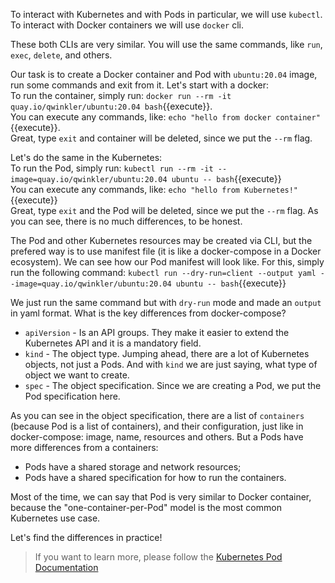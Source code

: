 To interact with Kubernetes and with Pods in particular, we will use `kubectl`.  
To interact with Docker containers we will use `docker` cli.  

These both CLIs are very similar. You will use the same commands, like `run`, `exec`, `delete`, and others.

Our task is to create a Docker container and Pod with `ubuntu:20.04` image, run some commands and exit from it. Let's start with a docker:  
To run the container, simply run: `docker run --rm -it quay.io/qwinkler/ubuntu:20.04 bash`{{execute}}.  
You can execute any commands, like: `echo "hello from docker container"`{{execute}}.  
Great, type `exit` and container will be deleted, since we put the `--rm` flag.

Let's do the same in the Kubernetes:  
To run the Pod, simply run: `kubectl run --rm -it --image=quay.io/qwinkler/ubuntu:20.04 ubuntu -- bash`{{execute}}  
You can execute any commands, like: `echo "hello from Kubernetes!"`{{execute}}  
Great, type `exit` and the Pod will be deleted, since we put the `--rm` flag. As you can see, there is no much differences, to be honest.

The Pod and other Kubernetes resources may be created via CLI, but the prefered way is to use manifest file (it is like a docker-compose in a Docker ecosystem). We can see how our Pod manifest will look like. For this, simply run the following command: `kubectl run --dry-run=client --output yaml --image=quay.io/qwinkler/ubuntu:20.04 ubuntu -- bash`{{execute}}  

We just run the same command but with `dry-run` mode and made an `output` in yaml format. What is the key differences from docker-compose?  
- `apiVersion` - Is an API groups. They make it easier to extend the Kubernetes API and it is a mandatory field.  
- `kind` - The object type. Jumping ahead, there are a lot of Kubernetes objects, not just a Pods. And with `kind` we are just saying, what type of object we want to create.  
- `spec` - The object specification. Since we are creating a Pod, we put the Pod specification here.

As you can see in the object specification, there are a list of `containers` (because Pod is a list of containers), and their configuration, just like in docker-compose: image, name, resources and others. But a Pods have more differences from a containers:
- Pods have a shared storage and network resources;
- Pods have a shared specification for how to run the containers.

Most of the time, we can say that Pod is very similar to Docker container, because the "one-container-per-Pod" model is the most common Kubernetes use case.

Let's find the differences in practice!

> If you want to learn more, please follow the [Kubernetes Pod Documentation](https://kubernetes.io/docs/concepts/workloads/pods)
